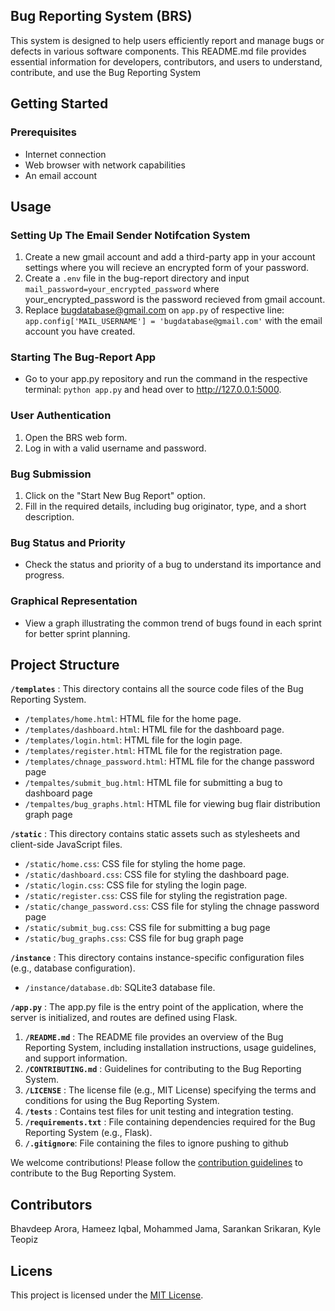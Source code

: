 ## Bug Reporting System (BRS)

This system is designed to help users efficiently report and manage bugs or defects in various software components. This README.md file provides essential information for developers, contributors, and users to understand, contribute, and use the Bug Reporting System

## Getting Started

### Prerequisites

- Internet connection
- Web browser with network capabilities
- An email account

## Usage

### Setting Up The Email Sender Notifcation System

1. Create a new gmail account and add a third-party app in your account settings where you will recieve an encrypted form of your password.
2. Create a `.env` file in the bug-report directory and input `mail_password=your_encrypted_password` where your_encrypted_password is the password recieved from gmail account.
3. Replace bugdatabase@gmail.com on `app.py` of respective line: `app.config['MAIL_USERNAME'] = 'bugdatabase@gmail.com'` with the email account you have created.

### Starting The Bug-Report App

- Go to your app.py repository and run the command in the respective terminal: `python app.py` and head over to http://127.0.0.1:5000.

### User Authentication

1. Open the BRS web form.
2. Log in with a valid username and password.

### Bug Submission

1. Click on the "Start New Bug Report" option.
2. Fill in the required details, including bug originator, type, and a short description.

### Bug Status and Priority

- Check the status and priority of a bug to understand its importance and progress.

### Graphical Representation

- View a graph illustrating the common trend of bugs found in each sprint for better sprint planning.

## Project Structure

**`/templates`** : This directory contains all the source code files of the Bug Reporting System.

* `/templates/home.html`: HTML file for the home page.
* `/templates/dashboard.html`: HTML file for the dashboard page.
* `/templates/login.html`: HTML file for the login page.
* `/templates/register.html`: HTML file for the registration page.
* `/templates/chnage_password.html`: HTML file for the change password page
* `/tempaltes/submit_bug.html`: HTML file for submitting a bug to dashboard page
* `/tempaltes/bug_graphs.html`: HTML file for viewing bug flair distribution graph page

**`/static`** : This directory contains static assets such as stylesheets and client-side JavaScript files.

* `/static/home.css`: CSS file for styling the home page.
* `/static/dashboard.css`: CSS file for styling the dashboard page.
* `/static/login.css`: CSS file for styling the login page.
* `/static/register.css`: CSS file for styling the registration page.
* `/static/change_password.css`: CSS file for styling the chnage password page
* `/static/submit_bug.css`: CSS file for submitting a bug page
* `/static/bug_graphs.css`: CSS file for bug graph page

**`/instance`** : This directory contains instance-specific configuration files (e.g., database configuration).

* `/instance/database.db`: SQLite3 database file.

**`/app.py`** : The app.py file is the entry point of the application, where the server is initialized, and routes are defined using Flask.

1. **`/README.md`** : The README file provides an overview of the Bug Reporting System, including installation instructions, usage guidelines, and support information.
2. **`/CONTRIBUTING.md`** : Guidelines for contributing to the Bug Reporting System.
3. **`/LICENSE`** : The license file (e.g., MIT License) specifying the terms and conditions for using the Bug Reporting System.
4. **`/tests`** : Contains test files for unit testing and integration testing.
5. **`/requirements.txt`** : File containing dependencies required for the Bug Reporting System (e.g., Flask).
6. **`/.gitignore`**: File containing the files to ignore pushing to github

We welcome contributions! Please follow the [contribution guidelines](CONTRIBUTING.md) to contribute to the Bug Reporting System.

## Contributors

Bhavdeep Arora, Hameez Iqbal, Mohammed Jama, Sarankan Srikaran, Kyle Teopiz

## Licens

This project is licensed under the [MIT License](LICENSE).
